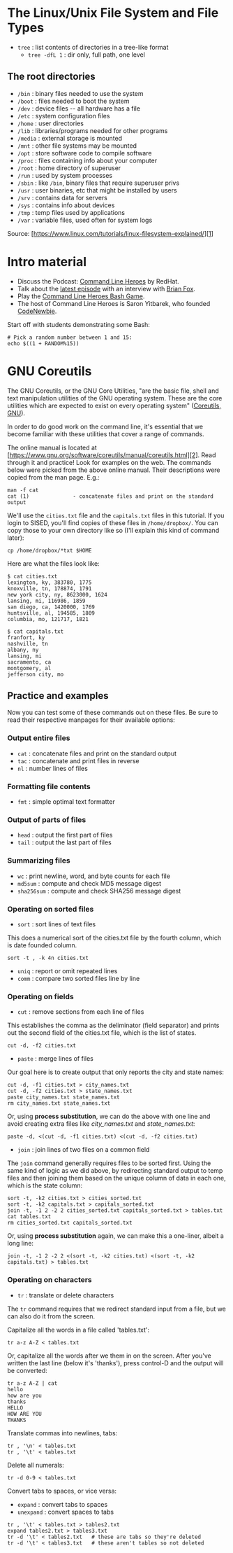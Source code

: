 # The Linux/Unix File System and File Types

- ``tree`` : list contents of directories in a tree-like format
  - ``tree -dfL 1`` : dir only, full path, one level

## The root directories
- ``/bin`` : binary files needed to use the system
- ``/boot``  : files needed to boot the system
- ``/dev`` : device files -- all hardware has a file
- ``/etc`` : system configuration files
- ``/home`` : user directories
- ``/lib`` : libraries/programs needed for other programs
- ``/media`` : external storage is mounted
- ``/mnt`` : other file systems may be mounted
- ``/opt`` : store software code to compile software
- ``/proc`` : files containing info about your computer 
- ``/root`` : home directory of superuser
- ``/run`` : used by system processes
- ``/sbin`` : like ``/bin``, binary files that require superuser privs
- ``/usr`` : user binaries, etc that might be installed by users
- ``/srv`` : contains data for servers 
- ``/sys`` : contains info about devices 
- ``/tmp`` : temp files used by applications
- ``/var`` : variable files, used often for system logs

Source: [https://www.linux.com/tutorials/linux-filesystem-explained/][1]

[1]:https://www.linux.com/tutorials/linux-filesystem-explained/
# Intro material

- Discuss the Podcast: [Command Line Heroes][3] by RedHat.
- Talk about the [latest episode][5] with an interview with [Brian Fox][6].
- Play the [Command Line Heroes Bash Game][4].
- The host of Command Line Heroes is Saron Yitbarek, who founded [CodeNewbie][7].

Start off with students demonstrating some Bash:

```
# Pick a random number between 1 and 15:
echo $((1 + RANDOM%15))
```

# GNU Coreutils

The GNU Coreutils, or the GNU Core Utilities, "are the basic file, shell and text manipulation utilities of the GNU operating system. These are the core utilities which are expected to exist on every operating system" ([Coreutils, GNU][1]).

In order to do good work on the command line, it's essential that we become familiar with these utilities that cover a range of commands. 

The online manual is located at [https://www.gnu.org/software/coreutils/manual/coreutils.html][2]. Read through it and practice! Look for examples on the web. The commands below were picked from the above online manual. Their descriptions were copied from the man page. E.g.:

```
man -f cat
cat (1)              - concatenate files and print on the standard output
```

We'll use the ``cities.txt`` file and the ``capitals.txt`` files in this
tutorial. If you login to SISED, you'll find copies of these files in
``/home/dropbox/``. You can copy those to your own directory like so (I'll explain this kind of command later):

```
cp /home/dropbox/*txt $HOME
```

Here are what the files look like:

```
$ cat cities.txt
lexington, ky, 383780, 1775
knoxville, tn, 178874, 1791
new york city, ny, 8623000, 1624
lansing, mi, 116986, 1859
san diego, ca, 1420000, 1769
huntsville, al, 194585, 1809
columbia, mo, 121717, 1821

$ cat capitals.txt
franfort, ky
nashville, tn
albany, ny
lansing, mi
sacramento, ca
montgomery, al
jefferson city, mo
```

## Practice and examples

Now you can test some of these commands out on these files. Be sure to read their respective manpages for their available options:

### Output entire files

- ``cat`` :  concatenate files and print on the standard output
- ``tac`` :  concatenate and print files in reverse
- ``nl`` :  number lines of files

### Formatting file contents

- ``fmt`` : simple optimal text formatter

### Output of parts of files

- ``head`` : output the first part of files
- ``tail`` : output the last part of files

### Summarizing files

- ``wc`` : print newline, word, and byte counts for each file
- ``md5sum`` : compute and check MD5 message digest
- ``sha256sum`` : compute and check SHA256 message digest

### Operating on sorted files


- ``sort`` : sort lines of text files

This does a numerical sort of the cities.txt file by the fourth column, which
is date founded column.

```
sort -t , -k 4n cities.txt
```

- ``uniq`` : report or omit repeated lines
- ``comm`` : compare two sorted files line by line

### Operating on fields

- ``cut`` : remove sections from each line of files

This establishes the comma as the deliminator (field separator) and prints out the second field of the cities.txt file, which is the list of states.

```
cut -d, -f2 cities.txt
```

- ``paste`` : merge lines of files

Our goal here is to create output that only reports the city and state names:

```
cut -d, -f1 cities.txt > city_names.txt
cut -d, -f2 cities.txt > state_names.txt
paste city_names.txt state_names.txt
rm city_names.txt state_names.txt
```

Or, using **process substitution**, we can do the above with one line and avoid creating extra files like *city_names.txt* and *state_names.txt*:

```
paste -d, <(cut -d, -f1 cities.txt) <(cut -d, -f2 cities.txt)
```

- ``join`` : join lines of two files on a common field

The ``join`` command generally requires files to be sorted first. Using the
same kind of logic as we did above, by redirecting standard output to temp
files and then joining them based on the unique column of data in each one,
which is the state column:

```
sort -t, -k2 cities.txt > cities_sorted.txt
sort -t, -k2 capitals.txt > capitals_sorted.txt
join -t, -1 2 -2 2 cities_sorted.txt capitals_sorted.txt > tables.txt
cat tables.txt
rm cities_sorted.txt capitals_sorted.txt
```

Or, using **process substitution** again, we can make this a one-liner, albeit
a long line:

```
join -t, -1 2 -2 2 <(sort -t, -k2 cities.txt) <(sort -t, -k2 capitals.txt) > tables.txt
```

### Operating on characters

- ``tr`` : translate or delete characters

The ``tr`` command requires that we redirect standard input from a file, but we can also do it from the screen. 

Capitalize all the words in a file called 'tables.txt':

```
tr a-z A-Z < tables.txt
```

Or, capitalize all the words after we them in on the screen. After you've written the last line (below it's 'thanks'), press control-D and the output will be converted:

```
tr a-z A-Z | cat
hello
how are you
thanks
HELLO
HOW ARE YOU
THANKS
```

Translate commas into newlines, tabs:

```
tr , '\n' < tables.txt
tr , '\t' < tables.txt
```

Delete all numerals:

```
tr -d 0-9 < tables.txt
```

Convert tabs to spaces, or vice versa:

- ``expand`` : convert tabs to spaces
- ``unexpand`` : convert spaces to tabs

```
tr , '\t' < tables.txt > tables2.txt
expand tables2.txt > tables3.txt
tr -d '\t' < tables2.txt   # these are tabs so they're deleted
tr -d '\t' < tables3.txt   # these aren't tables so not deleted
```

[1]:https://www.gnu.org/software/coreutils/
[2]:https://www.gnu.org/software/coreutils/manual/coreutils.html
[3]:https://www.redhat.com/en/command-line-heroes
[4]:https://www.redhat.com/en/command-line-heroes/bash
[5]:https://www.redhat.com/en/command-line-heroes/season-3/heroes-in-a-bash-shell
[6]:https://en.wikipedia.org/wiki/Brian_Fox_(computer_programmer)
[7]:https://www.codenewbie.org/
